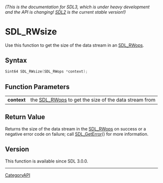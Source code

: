 ###### (This is the documentation for SDL3, which is under heavy development and the API is changing! [SDL2](https://wiki.libsdl.org/SDL2/) is the current stable version!)
# SDL_RWsize

Use this function to get the size of the data stream in an [SDL_RWops](SDL_RWops).

## Syntax

```c
Sint64 SDL_RWsize(SDL_RWops *context);

```

## Function Parameters

|                 |                                                                    |
| --------------- | ------------------------------------------------------------------ |
| **context**     | the [SDL_RWops](SDL_RWops) to get the size of the data stream from |

## Return Value

Returns the size of the data stream in the [SDL_RWops](SDL_RWops) on
success or a negative error code on failure; call
[SDL_GetError](SDL_GetError)() for more information.

## Version

This function is available since SDL 3.0.0.

----
[CategoryAPI](CategoryAPI)

